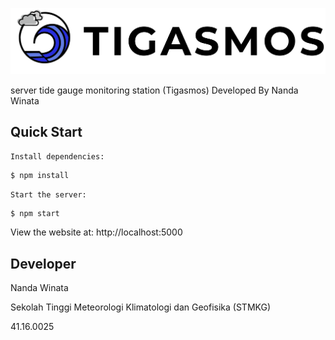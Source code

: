 [![Tigasmos Logo](https://github.com/ndawinata/server-tigasmos/blob/master/logo.png)](http://tigasmos-stmkg.my.id/)

server tide gauge monitoring station (Tigasmos)
Developed By Nanda Winata

## Quick Start

    Install dependencies:

```bash
$ npm install
```

    Start the server:

```bash
$ npm start
```

  View the website at: http://localhost:5000

## Developer
Nanda Winata

Sekolah Tinggi Meteorologi Klimatologi dan Geofisika (STMKG)

41.16.0025
